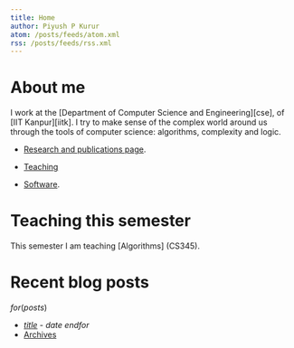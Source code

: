 ```yaml
---
title: Home
author: Piyush P Kurur
atom: /posts/feeds/atom.xml
rss: /posts/feeds/rss.xml
---
```


# About me

I work at the [Department of Computer Science and Engineering][cse],
of [IIT Kanpur][iitk]. I try to make sense of the complex world around
us through the tools of computer science: algorithms, complexity and
logic.

* [Research and publications page](/research/).

* [Teaching](/teaching/)

* [Software](/software/).

# Teaching this semester

This semester I am teaching [Algorithms] (CS345).

# Recent blog posts

$for(posts)$
* [$title$]($url$) - $date$
$endfor$
* [<i class="fa fa-archive"></i>Archives](/posts/archive/)
